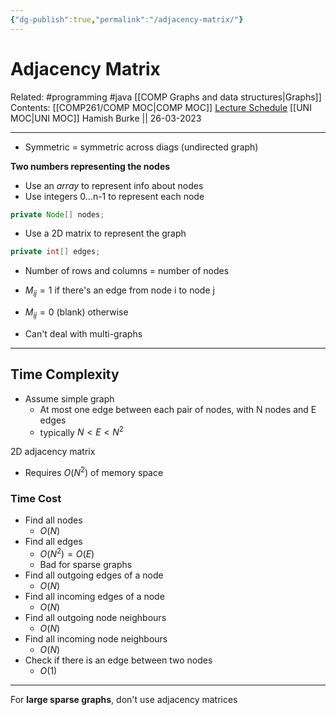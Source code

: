 ```yaml
---
{"dg-publish":true,"permalink":"/adjacency-matrix/"}
---
```



# Adjacency Matrix

Related: #programming #java [[COMP Graphs and data structures\|Graphs]]
Contents: [[COMP261/COMP MOC\|COMP MOC]]
[Lecture Schedule](https://ecs.wgtn.ac.nz/Courses/COMP261_2023T1/LectureSchedule)
[[UNI MOC\|UNI MOC]]
Hamish Burke || 26-03-2023
***

- Symmetric = symmetric across diags (undirected graph)


**Two numbers representing the nodes**

- Use an *array* to represent info about nodes
- Use integers 0...n-1 to represent each node

```java
private Node[] nodes;
```

- Use a 2D matrix to represent the graph

```java
private int[] edges;
```

- Number of rows and columns = number of nodes
- $M_{ij} = 1$ if there's an edge from node i to node j
- $M_{ij}=0$ (blank) otherwise


- Can't deal with multi-graphs


***

## Time Complexity

- Assume simple graph
	- At most one edge between each pair of nodes, with N nodes and E edges
	- typically $N < E < N^2$

2D adjacency matrix
- Requires $O(N^2)$ of memory space

### Time Cost

- Find all nodes
	- $O(N)$
- Find all edges
	- $O(N^2) = O(E)$
	- Bad for sparse graphs
- Find all outgoing edges of a node
	- $O(N)$
- Find all incoming edges of a node
	- $O(N)$
- Find all outgoing node neighbours
	- $O(N)$
- Find all incoming node neighbours
	- $O(N)$
- Check if there is an edge between two nodes
	- $O(1)$

***

For **large sparse graphs**, don't use adjacency matrices
